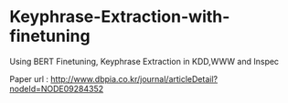 # Keyphrase-Extraction-with-finetuning
Using BERT Finetuning, Keyphrase Extraction in KDD,WWW and Inspec

Paper url : http://www.dbpia.co.kr/journal/articleDetail?nodeId=NODE09284352
